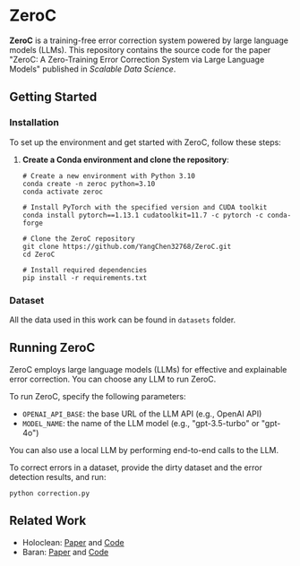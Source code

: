 # ZeroC

**ZeroC** is a training-free error correction system powered by large language models (LLMs). This repository contains the source code for the paper "ZeroC: A Zero-Training Error Correction System via Large Language Models" published in *Scalable Data Science*.

## Getting Started

### Installation

To set up the environment and get started with ZeroC, follow these steps:

1. **Create a Conda environment and clone the repository**:

   ```
   # Create a new environment with Python 3.10
   conda create -n zeroc python=3.10
   conda activate zeroc

   # Install PyTorch with the specified version and CUDA toolkit
   conda install pytorch==1.13.1 cudatoolkit=11.7 -c pytorch -c conda-forge

   # Clone the ZeroC repository
   git clone https://github.com/YangChen32768/ZeroC.git
   cd ZeroC

   # Install required dependencies
   pip install -r requirements.txt
   ```
### Dataset

All the data used in this work can be found in `datasets` folder.

## Running ZeroC

ZeroC employs large language models (LLMs) for effective and explainable error correction. You can choose any LLM to run ZeroC.

To run ZeroC, specify the following parameters:

* `OPENAI_API_BASE`: the base URL of the LLM API (e.g., OpenAI API)
* `MODEL_NAME`: the name of the LLM model (e.g., "gpt-3.5-turbo" or "gpt-4o")

You can also use a local LLM by performing end-to-end calls to the LLM.

To correct errors in a dataset, provide the dirty dataset and the error detection results, and run:
```
python correction.py
```

## Related Work
- Holoclean: [Paper](https://www.vldb.org/pvldb/vol10/p1190-rekatsinas.pdf) and [Code](https://github.com/HoloClean/holoclean)
- Baran: [Paper](https://vldb.org/pvldb/vol13/p1948-mahdavi.pdf) and [Code](https://github.com/BigDaMa/raha)
